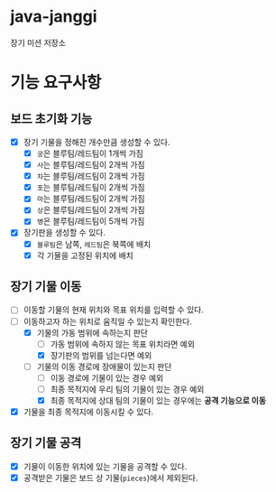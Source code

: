 # java-janggi

장기 미션 저장소

# 기능 요구사항

## 보드 초기화 기능
- [x] 장기 기물을 정해진 개수만큼 생성할 수 있다.
  - [x] `궁`은 블루팀/레드팀이 1개씩 가짐
  - [x] `사`는 블루팀/레드팀이 2개씩 가짐
  - [x] `차`는 블루팀/레드팀이 2개씩 가짐
  - [x] `포`는 블루팀/레드팀이 2개씩 가짐
  - [x] `마`는 블루팀/레드팀이 2개씩 가짐
  - [x] `상`은 블루팀/레드팀이 2개씩 가짐
  - [x] `병`은 블루팀/레드팀이 5개씩 가짐
- [x] 장기판을 생성할 수 있다.
  - [x] `블루팀`은 남쪽, `레드팀`은 북쪽에 배치
  - [x] 각 기물을 고정된 위치에 배치

## 장기 기물 이동
- [ ] 이동할 기물의 현재 위치와 목표 위치를 입력할 수 있다.
- [ ] 이동하고자 하는 위치로 움직일 수 있는지 확인한다.
  - [x] 기물의 가동 범위에 속하는지 판단
    - [ ] 가동 범위에 속하지 않는 목표 위치라면 예외
    - [x] 장기판의 범위를 넘는다면 예외
  - [ ] 기물의 이동 경로에 장애물이 있는지 판단
    - [ ] 이동 경로에 기물이 있는 경우 예외
    - [ ] 최종 목적지에 우리 팀의 기물이 있는 경우 예외
    - [x] 최종 목적지에 상대 팀의 기물이 있는 경우에는 **공격 기능으로 이동**
- [x] 기물을 최종 목적지에 이동시킬 수 있다.

## 장기 기물 공격
- [x] 기물이 이동한 위치에 있는 기물을 공격할 수 있다.
- [x] 공격받은 기물은 보드 상 기물(`pieces`)에서 제외된다.
